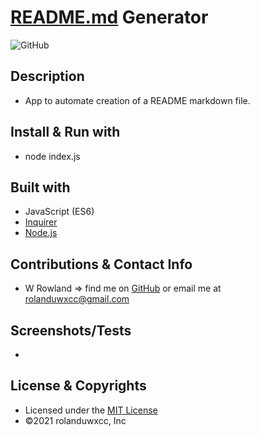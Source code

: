 
# [README.md](README.md) Generator
![GitHub](https://img.shields.io/badge/License-MIT-blue)

## Description
* App to automate creation of a README markdown file.

## Install & Run with
* node index.js

## Built with
* JavaScript (ES6)
* [Inquirer](https://www.npmjs.com/package/inquirer#examples)
* [Node.js](https://nodejs.org/en/)

## Contributions & Contact Info
* W Rowland => find me on [GitHub](https://github.com/rolanduwxcc) or email me at rolanduwxcc@gmail.com
  
## Screenshots/Tests
* <insert image and giphy link>

## License & Copyrights
* Licensed under the [MIT License]('LICENSE')
* ©️2021 rolanduwxcc, Inc
  